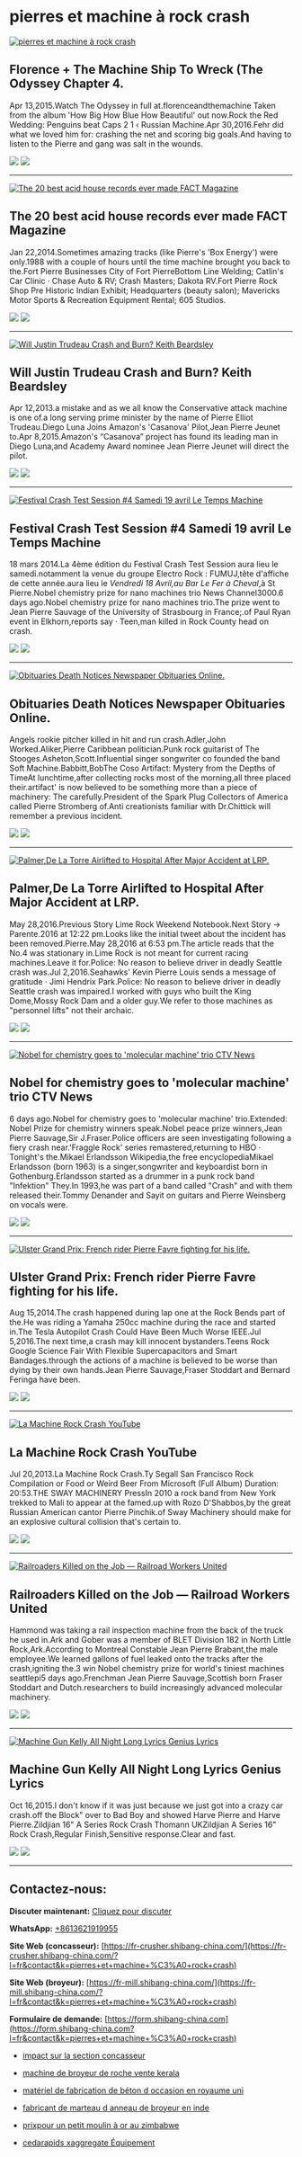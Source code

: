 # pierres et machine à rock crash

<a href="https://swt.shibang-china.com/?l=fr&img&k=pierres+et+machine+%C3%A0+rock+crash" target="_blank">![pierres et machine à rock crash](http://static.shibang-china.com/all-800x300/1344.jpg)</a>

## Florence + The Machine Ship To Wreck (The Odyssey Chapter 4.
Apr 13,2015.Watch The Odyssey in full at.florenceandthemachine Taken from the album &#39;How Big How Blue How Beautiful&#39; out now.Rock the Red Wedding: Penguins beat Caps 2 1 ‹ Russian Machine.Apr 30,2016.Fehr did what we loved him for: crashing the net and scoring big goals.And having to listen to the Pierre and gang was salt in the wounds.


<a href="https://whatsapp.shibangsoft.com/WhatsApp.php" target="_blank" title="WhatsApp">![](http://static.shibang-china.com/icon/whatsapp.png)</a> <a href="https://swt.shibang-china.com/?l=fr&icon&k=pierres+et+machine+%C3%A0+rock+crash" target="_blank">![](http://static.shibang-china.com/icon/chat-fr.png)</a>

---

<a href="https://swt.shibang-china.com/?l=fr&img&k=pierres+et+machine+%C3%A0+rock+crash" target="_blank">![The 20 best acid house records ever made FACT Magazine](http://static.shibang-china.com/all-800x300/247.jpg)</a>

## The 20 best acid house records ever made FACT Magazine
Jan 22,2014.Sometimes amazing tracks (like Pierre&#39;s &#39;Box Energy&#39;) were only.1988 with a couple of hours until the time machine brought you back to the.Fort Pierre Businesses City of Fort PierreBottom Line Welding; Catlin&#39;s Car Clinic &middot; Chase Auto &amp; RV; Crash Masters; Dakota RV.Fort Pierre Rock Shop Pre Historic Indian Exhibit; Headquarters (beauty salon); Mavericks Motor Sports &amp; Recreation Equipment Rental; 605 Studios.


<a href="https://whatsapp.shibangsoft.com/WhatsApp.php" target="_blank" title="WhatsApp">![](http://static.shibang-china.com/icon/whatsapp.png)</a> <a href="https://swt.shibang-china.com/?l=fr&icon&k=pierres+et+machine+%C3%A0+rock+crash" target="_blank">![](http://static.shibang-china.com/icon/chat-fr.png)</a>

---

<a href="https://swt.shibang-china.com/?l=fr&img&k=pierres+et+machine+%C3%A0+rock+crash" target="_blank">![Will Justin Trudeau Crash and Burn? Keith Beardsley](http://static.shibang-china.com/all-800x300/161.jpg)</a>

## Will Justin Trudeau Crash and Burn? Keith Beardsley
Apr 12,2013.a mistake and as we all know the Conservative attack machine is one of.a long serving prime minister by the name of Pierre Elliot Trudeau.Diego Luna Joins Amazon&#39;s &#39;Casanova&#39; Pilot,Jean Pierre Jeunet to.Apr 8,2015.Amazon&#39;s “Casanova” project has found its leading man in Diego Luna,and Academy Award nominee Jean Pierre Jeunet will direct the pilot.


<a href="https://whatsapp.shibangsoft.com/WhatsApp.php" target="_blank" title="WhatsApp">![](http://static.shibang-china.com/icon/whatsapp.png)</a> <a href="https://swt.shibang-china.com/?l=fr&icon&k=pierres+et+machine+%C3%A0+rock+crash" target="_blank">![](http://static.shibang-china.com/icon/chat-fr.png)</a>

---

<a href="https://swt.shibang-china.com/?l=fr&img&k=pierres+et+machine+%C3%A0+rock+crash" target="_blank">![Festival Crash Test Session #4 Samedi 19 avril Le Temps Machine](http://static.shibang-china.com/all-800x300/294.jpg)</a>

## Festival Crash Test Session #4 Samedi 19 avril Le Temps Machine
18 mars 2014.La 4ème édition du Festival Crash Test Session aura lieu le samedi.notamment la venue du groupe Electro Rock : FUMUJ,tête d&#39;affiche de cette année.aura lieu le *Vendredi 18 Avril,au Bar Le Fer à Cheval*,à St Pierre.Nobel chemistry prize for nano machines trio News Channel3000.6 days ago.Nobel chemistry prize for nano machines trio.The prize went to Jean Pierre Sauvage of the University of Strasbourg in France;.of Paul Ryan event in Elkhorn,reports say &middot; Teen,man killed in Rock County head on crash.


<a href="https://whatsapp.shibangsoft.com/WhatsApp.php" target="_blank" title="WhatsApp">![](http://static.shibang-china.com/icon/whatsapp.png)</a> <a href="https://swt.shibang-china.com/?l=fr&icon&k=pierres+et+machine+%C3%A0+rock+crash" target="_blank">![](http://static.shibang-china.com/icon/chat-fr.png)</a>

---

<a href="https://swt.shibang-china.com/?l=fr&img&k=pierres+et+machine+%C3%A0+rock+crash" target="_blank">![Obituaries Death Notices Newspaper Obituaries Online.](http://static.shibang-china.com/all-800x300/1194.jpg)</a>

## Obituaries Death Notices Newspaper Obituaries Online.
Angels rookie pitcher killed in hit and run crash.Adler,John Worked.Aliker,Pierre Caribbean politician.Punk rock guitarist of The Stooges.Asheton,Scott.Influential singer songwriter co founded the band Soft Machine.Babbitt,BobThe Coso Artifact: Mystery from the Depths of TimeAt lunchtime,after collecting rocks most of the morning,all three placed their.artifact&#39; is now believed to be something more than a piece of machinery: The carefully.President of the Spark Plug Collectors of America called Pierre Stromberg of.Anti creationists familiar with Dr.Chittick will remember a previous incident.


<a href="https://whatsapp.shibangsoft.com/WhatsApp.php" target="_blank" title="WhatsApp">![](http://static.shibang-china.com/icon/whatsapp.png)</a> <a href="https://swt.shibang-china.com/?l=fr&icon&k=pierres+et+machine+%C3%A0+rock+crash" target="_blank">![](http://static.shibang-china.com/icon/chat-fr.png)</a>

---

<a href="https://swt.shibang-china.com/?l=fr&img&k=pierres+et+machine+%C3%A0+rock+crash" target="_blank">![Palmer,De La Torre Airlifted to Hospital After Major Accident at LRP.](http://static.shibang-china.com/all-800x300/271.jpg)</a>

## Palmer,De La Torre Airlifted to Hospital After Major Accident at LRP.
May 28,2016.Previous Story Lime Rock Weekend Notebook.Next Story → Parente.2016 at 12:22 pm.Looks like the initial tweet about the incident has been removed.Pierre.May 28,2016 at 6:53 pm.The article reads that the No.4 was stationary in.Lime Rock is not meant for current racing machines.Leave it for.Police: No reason to believe driver in deadly Seattle crash was.Jul 2,2016.Seahawks&#39; Kevin Pierre Louis sends a message of gratitude &middot; Jimi Hendrix Park.Police: No reason to believe driver in deadly Seattle crash was impaired.I worked with guys who built the King Dome,Mossy Rock Dam and a older guy.We refer to those machines as &quot;personnel lifts&quot; not their archaic.


<a href="https://whatsapp.shibangsoft.com/WhatsApp.php" target="_blank" title="WhatsApp">![](http://static.shibang-china.com/icon/whatsapp.png)</a> <a href="https://swt.shibang-china.com/?l=fr&icon&k=pierres+et+machine+%C3%A0+rock+crash" target="_blank">![](http://static.shibang-china.com/icon/chat-fr.png)</a>

---

<a href="https://swt.shibang-china.com/?l=fr&img&k=pierres+et+machine+%C3%A0+rock+crash" target="_blank">![Nobel for chemistry goes to &#39;molecular machine&#39; trio CTV News](http://static.shibang-china.com/all-800x300/108.jpg)</a>

## Nobel for chemistry goes to &#39;molecular machine&#39; trio CTV News
6 days ago.Nobel for chemistry goes to &#39;molecular machine&#39; trio.Extended: Nobel Prize for chemistry winners speak.Nobel peace prize winners,Jean Pierre Sauvage,Sir J.Fraser.Police officers are seen investigating following a fiery crash near.&#39;Fraggle Rock&#39; series remastered,returning to HBO &middot; Tonight&#39;s the.Mikael Erlandsson Wikipedia,the free encyclopediaMikael Erlandsson (born 1963) is a singer,songwriter and keyboardist born in Gothenburg.Erlandsson started as a drummer in a punk rock band &quot;Infektion&quot; They.In 1993,he was part of a band called &quot;Crash&quot; and with them released their.Tommy Denander and Sayit on guitars and Pierre Weinsberg on vocals were.


<a href="https://whatsapp.shibangsoft.com/WhatsApp.php" target="_blank" title="WhatsApp">![](http://static.shibang-china.com/icon/whatsapp.png)</a> <a href="https://swt.shibang-china.com/?l=fr&icon&k=pierres+et+machine+%C3%A0+rock+crash" target="_blank">![](http://static.shibang-china.com/icon/chat-fr.png)</a>

---

<a href="https://swt.shibang-china.com/?l=fr&img&k=pierres+et+machine+%C3%A0+rock+crash" target="_blank">![Ulster Grand Prix: French rider Pierre Favre fighting for his life.](http://static.shibang-china.com/all-800x300/1187.jpg)</a>

## Ulster Grand Prix: French rider Pierre Favre fighting for his life.
Aug 15,2014.The crash happened during lap one at the Rock Bends part of the.He was riding a Yamaha 250cc machine during the race and started in.The Tesla Autopilot Crash Could Have Been Much Worse IEEE.Jul 5,2016.The next time,a crash may kill innocent bystanders.Teens Rock Google Science Fair With Flexible Supercapacitors and Smart Bandages.through the actions of a machine is believed to be worse than dying by their own hands.Jean Pierre Sauvage,Fraser Stoddart and Bernard Feringa have been.


<a href="https://whatsapp.shibangsoft.com/WhatsApp.php" target="_blank" title="WhatsApp">![](http://static.shibang-china.com/icon/whatsapp.png)</a> <a href="https://swt.shibang-china.com/?l=fr&icon&k=pierres+et+machine+%C3%A0+rock+crash" target="_blank">![](http://static.shibang-china.com/icon/chat-fr.png)</a>

---

<a href="https://swt.shibang-china.com/?l=fr&img&k=pierres+et+machine+%C3%A0+rock+crash" target="_blank">![La Machine Rock Crash YouTube](http://static.shibang-china.com/all-800x300/213.jpg)</a>

## La Machine Rock Crash YouTube
Jul 20,2013.La Machine Rock Crash.Ty Segall San Francisco Rock Compilation or Food or Weird Beer From Microsoft (Full Album) Duration: 20:53.THE SWAY MACHINERY PressIn 2010 a rock band from New York trekked to Mali to appear at the famed.up with Rozo D&#39;Shabbos,by the great Russian American cantor Pierre Pinchik.of Sway Machinery should make for an explosive cultural collision that&#39;s certain to.


<a href="https://whatsapp.shibangsoft.com/WhatsApp.php" target="_blank" title="WhatsApp">![](http://static.shibang-china.com/icon/whatsapp.png)</a> <a href="https://swt.shibang-china.com/?l=fr&icon&k=pierres+et+machine+%C3%A0+rock+crash" target="_blank">![](http://static.shibang-china.com/icon/chat-fr.png)</a>

---

<a href="https://swt.shibang-china.com/?l=fr&img&k=pierres+et+machine+%C3%A0+rock+crash" target="_blank">![Railroaders Killed on the Job — Railroad Workers United](http://static.shibang-china.com/all-800x300/123.jpg)</a>

## Railroaders Killed on the Job — Railroad Workers United
Hammond was taking a rail inspection machine from the back of the truck he used in.Ark and Gober was a member of BLET Division 182 in North Little Rock,Ark.According to Montreal Constable Jean Pierre Brabant,the male employee.We learned gallons of fuel leaked onto the tracks after the crash,igniting the.3 win Nobel chemistry prize for world&#39;s tiniest machines seattlepi5 days ago.Frenchman Jean Pierre Sauvage,Scottish born Fraser Stoddart and Dutch.researchers to build increasingly advanced molecular machinery.


<a href="https://whatsapp.shibangsoft.com/WhatsApp.php" target="_blank" title="WhatsApp">![](http://static.shibang-china.com/icon/whatsapp.png)</a> <a href="https://swt.shibang-china.com/?l=fr&icon&k=pierres+et+machine+%C3%A0+rock+crash" target="_blank">![](http://static.shibang-china.com/icon/chat-fr.png)</a>

---

<a href="https://swt.shibang-china.com/?l=fr&img&k=pierres+et+machine+%C3%A0+rock+crash" target="_blank">![Machine Gun Kelly All Night Long Lyrics Genius Lyrics](http://static.shibang-china.com/all-800x300/975.jpg)</a>

## Machine Gun Kelly All Night Long Lyrics Genius Lyrics
Oct 16,2015.I don&#39;t know if it was just because we just got into a crazy car crash.off the Block” over to Bad Boy and showed Harve Pierre and Harve Pierre.Zildjian 16&quot; A Series Rock Crash Thomann UKZildjian A Series 16&quot; Rock Crash,Regular Finish,Sensitive response.Clear and fast.


<a href="https://whatsapp.shibangsoft.com/WhatsApp.php" target="_blank" title="WhatsApp">![](http://static.shibang-china.com/icon/whatsapp.png)</a> <a href="https://swt.shibang-china.com/?l=fr&icon&k=pierres+et+machine+%C3%A0+rock+crash" target="_blank">![](http://static.shibang-china.com/icon/chat-fr.png)</a>

---
## Contactez-nous:

**Discuter maintenant:** [Cliquez pour discuter](https://swt.shibang-china.com?l=fr&contact&k=pierres+et+machine+%C3%A0+rock+crash)

**WhatsApp:**  [+8613621919955](https://whatsapp.shibangsoft.com/WhatsApp.php)

**Site Web (concasseur):** [https://fr-crusher.shibang-china.com/](https://fr-crusher.shibang-china.com/?l=fr&contact&k=pierres+et+machine+%C3%A0+rock+crash)

**Site Web (broyeur):** [https://fr-mill.shibang-china.com/](https://fr-mill.shibang-china.com/?l=fr&contact&k=pierres+et+machine+%C3%A0+rock+crash)

**Formulaire de demande:** [https://form.shibang-china.com](https://form.shibang-china.com?l=fr&contact&k=pierres+et+machine+%C3%A0+rock+crash)

* [impact sur la section concasseur](../41/impact%20sur%20la%20section%20concasseur.md)

* [machine de broyeur de roche vente kerala](../53/machine%20de%20broyeur%20de%20roche%20vente%20kerala.md)

* [matériel de fabrication de béton d occasion en royaume uni](../53/mat%C3%A9riel%20de%20fabrication%20de%20b%C3%A9ton%20d%20occasion%20en%20royaume%20uni.md)

* [fabricant de marteau d anneau de broyeur en inde](../48/fabricant%20de%20marteau%20d%20anneau%20de%20broyeur%20en%20inde.md)

* [prix ​​pour un petit moulin à or au zimbabwe](../47/prix%20%E2%80%8B%E2%80%8Bpour%20un%20petit%20moulin%20%C3%A0%20or%20au%20zimbabwe.md)

* [cedarapids xaggregate Équipement](../46/cedarapids%20xaggregate%20%C3%89quipement.md)